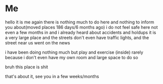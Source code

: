Me
=
hello it is me again
there is nothing much to do here and nothing to inform you about(moved places 186 days/6 months ago)
i do not feel safe here
not even a few months in and i already heard about accidents and holdups
it is a very large place and the streets don't even have traffic lights, and the street near us went on the news

i have been doing nothing much but play and exercise (inside)
rarely because i don't even have my own room and large space to do so

bruh this place is shit

that's about it, see you in a few weeks/months
